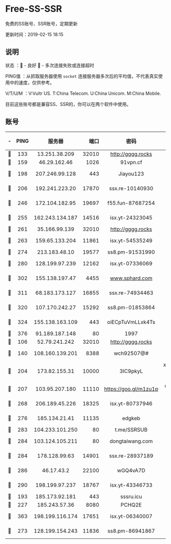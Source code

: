 # Free-SS-SSR

免费的SS账号、SSR账号，定期更新

更新时间：2019-02-15 18:15

## 说明

状态     ：🙂 - 良好 🙁 - 多次连接失败或连接超时

PING值   ：从抓取服务器使用 `socket` 连接服务器多次后的平均值，不代表真实使用中的速度，仅供参考。

V/T/U/M  ：V:Vultr US. T:China Telecom. U:China Unicom. M:China Mobile.

目前这些账号都是兼容SS、SSR的，你可以在两个软件中使用。

## 账号

|-|PING|服务器|端口|密码|加密方式|区域|V/T/U/M|
|:----:|:----:|:-----:|-----:|:----:|:----:|:----:|:----:|
|🙂|133|13.251.38.209|32010|http://gggg.rocks|chacha20|SG|9↑/9↑/9↑/9↑|
|🙂|159|46.29.162.46|1026|91vpn.cf|rc4-md5|RU|10↑/10↑/10↑/10↑|
|🙂|198|207.246.99.128|443|Jiayou123|aes-256-cfb|US|10↑/10↑/10↑/10↑|
|🙂|206|192.241.223.20|17870|ssx.re-10140930|aes-256-cfb|US|10↑/10↑/10↑/10↑|
|🙂|246|172.104.182.95|19697|f55.fun-87687254|aes-256-cfb|SG|10↑/10↑/10↑/10↑|
|🙂|255|162.243.134.187|14516|isx.yt-24323045|aes-256-cfb|US|10↑/10↑/10↑/10↑|
|🙂|261|35.166.99.139|32010|http://gggg.rocks|chacha20|US|10↑/10↑/10↑/10↑|
|🙂|263|159.65.133.204|11861|isx.yt-54535249|aes-256-cfb|SG|10↑/10↑/10↑/10↑|
|🙂|274|213.183.48.10|19577|ss8.pm-91531990|rc4-md5|RU|10↑/10↑/10↑/10↑|
|🙂|280|128.199.97.239|12162|isx.yt-07336069|aes-256-cfb|SG|10↑/10↑/10↑/10↑|
|🙂|302|155.138.197.47|4455|www.sphard.com|aes-256-cfb|US|9↑/9↑/9↑/9↑|
|🙂|311|68.183.173.127|16855|ssx.re-74934463|aes-256-cfb|US|10↑/10↑/10↑/10↑|
|🙂|320|107.170.242.27|15292|ss8.pm-01853864|aes-256-cfb|US|10↑/10↑/10↑/10↑|
|🙂|324|155.138.163.109|443|oiECpTuVmLLxk4Ts|aes-256-cfb|US|8↑/10↑/10↑/10↑|
|🙂|376|91.189.187.148|80|1997|chacha20|US|10↑/9↑/9↑/9↑|
|🙂|106|52.79.241.242|32010|http://gggg.rocks|chacha20|KR|8↑/9↑/9↑/10↑|
|🙂|140|108.160.139.201|8388|wch92507@#|aes-256-cfb|JP|8↑/10↑/10↑/10↑|
|🙂|204|173.82.155.31|10000|3IC9pkyL|xchacha20-ietf-poly1305|US|10↑/10↑/10↑/10↑|
|🙂|207|103.95.207.180|11110|https://goo.gl/m1zu1p|chacha20-ietf|US|8↑/9↑/8↑/9↑|
|🙂|268|206.189.45.226|18325|isx.yt-80737946|aes-256-cfb|SG|10↑/10↑/10↑/10↑|
|🙂|276|185.134.21.41|11135|edgkeb|aes-256-cfb|GB|10↑/10↑/10↑/10↑|
|🙂|283|104.233.101.250|80|t.me/SSRSUB|rc4-md5|CA|10↑/10↑/10↑/10↑|
|🙂|284|103.124.105.211|80|dongtaiwang.com|aes-256-cfb|US|10↑/10↑/10↑/10↑|
|🙂|284|178.128.99.63|14901|ssx.re-28937189|aes-256-cfb|SG|10↑/10↑/10↑/10↑|
|🙂|286|46.17.43.2|22100|wGQ4vA7D|aes-256-gcm|RU|6↓/9↑/10↑/9↑|
|🙂|290|198.199.97.237|18767|isx.yt-43346733|aes-256-cfb|US|10↑/10↑/10↑/10↑|
|🙂|193|185.173.92.181|443|sssru.icu|rc4-md5|RU|10↑/10↑/10↑/10↑|
|🙂|227|185.243.57.36|8080|PCHQ2E|rc4-md5|US|10↑/10↑/10↑/10↑|
|🙂|363|198.199.116.174|17651|isx.yt-06340007|aes-256-cfb|US|10↑/10↑/10↑/10↑|
|🙁|273|128.199.154.243|11836|ss8.pm-86941867|aes-256-cfb|SG|10↑/10↑/10↑/10↑|
